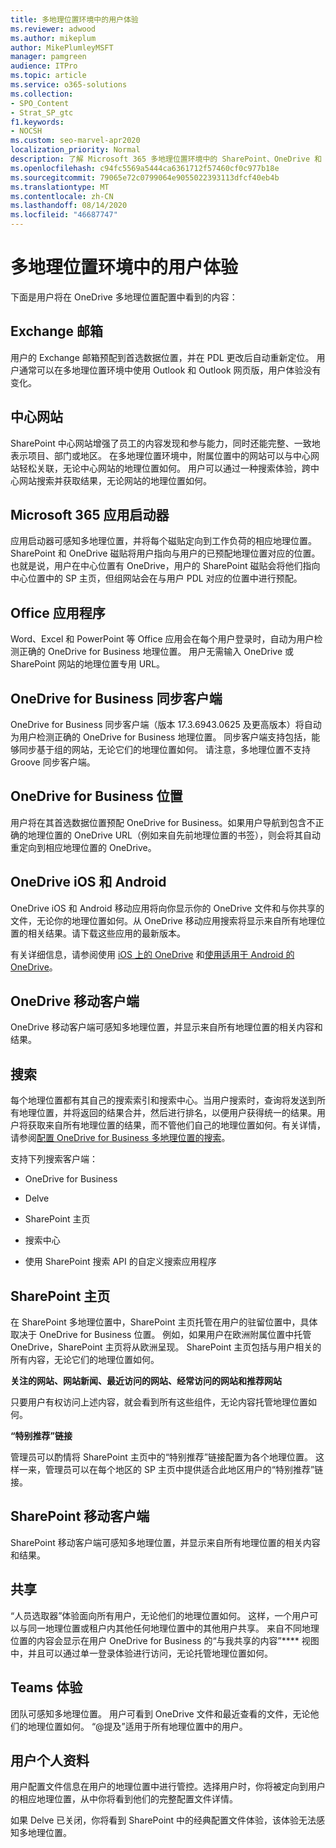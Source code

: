 ```yaml
---
title: 多地理位置环境中的用户体验
ms.reviewer: adwood
ms.author: mikeplum
author: MikePlumleyMSFT
manager: pamgreen
audience: ITPro
ms.topic: article
ms.service: o365-solutions
ms.collection:
- SPO_Content
- Strat_SP_gtc
f1.keywords:
- NOCSH
ms.custom: seo-marvel-apr2020
localization_priority: Normal
description: 了解 Microsoft 365 多地理位置环境中的 SharePoint、OneDrive 和 Exchange 用户体验。
ms.openlocfilehash: c94fc5569a5444ca6361712f57460cf0c977b18e
ms.sourcegitcommit: 79065e72c0799064e9055022393113dfcf40eb4b
ms.translationtype: MT
ms.contentlocale: zh-CN
ms.lasthandoff: 08/14/2020
ms.locfileid: "46687747"
---
```

# <a name="user-experience-in-a-multi-geo-environment"></a>多地理位置环境中的用户体验

下面是用户将在 OneDrive 多地理位置配置中看到的内容：

## <a name="exchange-mailbox"></a>Exchange 邮箱

用户的 Exchange 邮箱预配到首选数据位置，并在 PDL 更改后自动重新定位。 用户通常可以在多地理位置环境中使用 Outlook 和 Outlook 网页版，用户体验没有变化。

## <a name="hub-sites"></a>中心网站

SharePoint 中心网站增强了员工的内容发现和参与能力，同时还能完整、一致地表示项目、部门或地区。 在多地理位置环境中，附属位置中的网站可以与中心网站轻松关联，无论中心网站的地理位置如何。 用户可以通过一种搜索体验，跨中心网站搜索并获取结果，无论网站的地理位置如何。

## <a name="microsoft-365-app-launcher"></a>Microsoft 365 应用启动器

应用启动器可感知多地理位置，并将每个磁贴定向到工作负荷的相应地理位置。 SharePoint 和 OneDrive 磁贴将用户指向与用户的已预配地理位置对应的位置。 也就是说，用户在中心位置有 OneDrive，用户的 SharePoint 磁贴会将他们指向中心位置中的 SP 主页，但组网站会在与用户 PDL 对应的位置中进行预配。 

## <a name="office-applications"></a>Office 应用程序

Word、Excel 和 PowerPoint 等 Office 应用会在每个用户登录时，自动为用户检测正确的 OneDrive for Business 地理位置。 用户无需输入 OneDrive 或 SharePoint 网站的地理位置专用 URL。

## <a name="onedrive-for-business-sync-client"></a>OneDrive for Business 同步客户端

OneDrive for Business 同步客户端（版本 17.3.6943.0625 及更高版本）将自动为用户检测正确的 OneDrive for Business 地理位置。 同步客户端支持包括，能够同步基于组的网站，无论它们的地理位置如何。 请注意，多地理位置不支持 Groove 同步客户端。 

## <a name="onedrive-for-business-location"></a>OneDrive for Business 位置

用户将在其首选数据位置预配 OneDrive for Business。如果用户导航到包含不正确的地理位置的 OneDrive URL（例如来自先前地理位置的书签），则会将其自动重定向到相应地理位置的 OneDrive。

## <a name="onedrive-ios-and-android"></a>OneDrive iOS 和 Android 

OneDrive iOS 和 Android 移动应用将向你显示你的 OneDrive 文件和与你共享的文件，无论你的地理位置如何。从 OneDrive 移动应用搜索将显示来自所有地理位置的相关结果。请下载这些应用的最新版本。

有关详细信息，请参阅使用 [iOS 上的 OneDrive](https://support.office.com/article/08d5c5b2-ccc6-40eb-a244-fe3597a3c247) 和[使用适用于 Android 的 OneDrive](https://support.office.com/article/eee1d31c-792d-41d4-8132-f9621b39eb36)。

## <a name="onedrive-mobile-client"></a>OneDrive 移动客户端 

OneDrive 移动客户端可感知多地理位置，并显示来自所有地理位置的相关内容和结果。

## <a name="search"></a>搜索

每个地理位置都有其自己的搜索索引和搜索中心。当用户搜索时，查询将发送到所有地理位置，并将返回的结果合并，然后进行排名，以便用户获得统一的结果。用户将获取来自所有地理位置的结果，而不管他们自己的地理位置如何。有关详情，请参阅[配置 OneDrive for Business 多地理位置的搜索](configure-search-for-multi-geo.md)。

支持下列搜索客户端：

-   OneDrive for Business

-   Delve

-   SharePoint 主页

-   搜索中心

-   使用 SharePoint 搜索 API 的自定义搜索应用程序

## <a name="sharepoint-home"></a>SharePoint 主页 

在 SharePoint 多地理位置中，SharePoint 主页托管在用户的驻留位置中，具体取决于 OneDrive for Business 位置。 例如，如果用户在欧洲附属位置中托管 OneDrive，SharePoint 主页将从欧洲呈现。 SharePoint 主页包括与用户相关的所有内容，无论它们的地理位置如何。 

**关注的网站、网站新闻、最近访问的网站、经常访问的网站和推荐网站**

只要用户有权访问上述内容，就会看到所有这些组件，无论内容托管地理位置如何。 

**“特别推荐”链接**

管理员可以酌情将 SharePoint 主页中的“特别推荐”链接配置为各个地理位置。 这样一来，管理员可以在每个地区的 SP 主页中提供适合此地区用户的“特别推荐”链接。 

## <a name="sharepoint-mobile-client"></a>SharePoint 移动客户端 

SharePoint 移动客户端可感知多地理位置，并显示来自所有地理位置的相关内容和结果。

## <a name="sharing"></a>共享

“人员选取器”体验面向所有用户，无论他们的地理位置如何。 这样，一个用户可以与同一地理位置或租户内其他任何地理位置中的其他用户共享。 来自不同地理位置的内容会显示在用户 OneDrive for Business 的“与我共享的内容”**** 视图中，并且可以通过单一登录体验进行访问，无论托管地理位置如何。

## <a name="teams-experience"></a>Teams 体验

团队可感知多地理位置。 用户可看到 OneDrive 文件和最近查看的文件，无论他们的地理位置如何。 “@提及”适用于所有地理位置中的用户。

## <a name="user-profiles"></a>用户个人资料

用户配置文件信息在用户的地理位置中进行管控。选择用户时，你将被定向到用户的相应地理位置，从中你将看到他们的完整配置文件详情。

如果 Delve 已关闭，你将看到 SharePoint 中的经典配置文件体验，该体验无法感知多地理位置。


